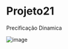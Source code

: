 # Projeto21
Precificação Dinamica

![image](https://github.com/rodfloripa/Projeto21/edit/main/img.png?raw=true)
